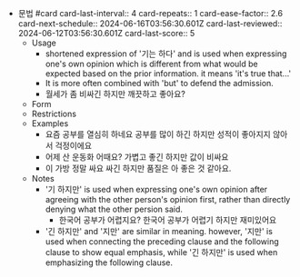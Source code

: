 - 문법 #card
  card-last-interval:: 4
  card-repeats:: 1
  card-ease-factor:: 2.6
  card-next-schedule:: 2024-06-16T03:56:30.601Z
  card-last-reviewed:: 2024-06-12T03:56:30.601Z
  card-last-score:: 5
	- Usage
		- shortened expression of '기는 하다' and is used when expressing one's own opinion which is different from what would be expected based on the prior information. it means 'it's true that...'
		- It is more often combined with 'but' to defend the admission.
		- 월세가 좀 비싸긴 하지만 깨끗하고 좋아요?
	- Form
	- Restrictions
	- Examples
		- 요즘 공부를 열심히 하네요
		  공부를 많이 하긴 하지만 성적이 좋아지지 않아서 걱정이에요
		- 어제 산 운동화 어때요?
		  가볍고 좋긴 하지만 값이 비싸요
		- 이 가방 정말 싸요
		  싸긴 하지만 품질은 아 좋은 것 같아요.
	- Notes
		- '기 하지만' is used when expressing one's own opinion after agreeing with the other person's opinion first, rather than directly denying what the other persion said.
			- 한국어 공부가 어렵지요?
			  한국어 공부가 어렵기 하지만 재미있어요
		- '긴 하지만' and '지만' are similar in meaning. however, '지만' is used when connecting the preceding clause and the following clause to show equal emphasis, while '긴 하지만' is used when emphasizing the following clause.